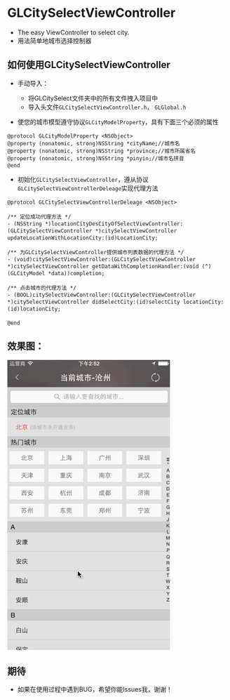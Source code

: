 GLCitySelectViewController
==============================
* The easy ViewController to select city.<br/>
* 用法简单地城市选择控制器


如何使用GLCitySelectViewController
-------------------------------------------
* 手动导入：
    * 将GLCitySelect文件夹中的所有文件拽入项目中
    * 导入头文件`GLCitySelectViewController.h`， `GLGlobal.h`

* 使您的城市模型遵守协议`GLCityModelProperty`，具有下面三个必须的属性<br>
```
@protocol GLCityModelProperty <NSObject>
@property (nonatomic, strong)NSString *cityName;//城市名
@property (nonatomic, strong)NSString *province;//城市所属省名
@property (nonatomic, strong)NSString *pinyin;//城市名拼音
@end
```
* 初始化`GLCitySelectViewController`，遵从协议`GLCitySelectViewControllerDeleage`实现代理方法
```
@protocol GLCitySelectViewControllerDeleage <NSObject>

/** 定位成功代理方法 */
- (NSString *)locationCityDesCityOfSelectViewController:(GLCitySelectViewController *)citySelectViewController updateLocationWithLocationCity:(id)LocationCity;

/** 为GLCitySelectViewController提供城市列表数据的代理方法 */
- (void)citySelectViewController:(GLCitySelectViewController *)citySelectViewController getDataWithCompletionHandler:(void (^)(GLCityModel *data))completion;

/** 点击城市的代理方法 */
- (BOOL)citySelectViewController:(GLCitySelectViewController *)citySelectViewController didSelectCity:(id)selectCity locationCity:(id)locationCity;

@end

```
效果图：
------------
![](https://raw.githubusercontent.com/airtreepro/GLCitySelectViewController/master/GLCitySelectViewController/example.gif)

期待
-----------------------
* 如果在使用过程中遇到BUG，希望你能Issues我，谢谢！
